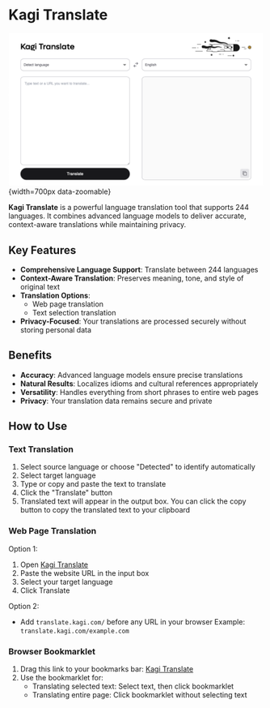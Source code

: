 # Kagi Translate

![Kagi Assistant - Research](./media/kagi_translate.png){width=700px data-zoomable}

**Kagi Translate** is a powerful language translation tool that supports 244 languages. It combines advanced language models to deliver accurate, context-aware translations while maintaining privacy.

## Key Features
- **Comprehensive Language Support**: Translate between 244 languages
- **Context-Aware Translation**: Preserves meaning, tone, and style of original text
- **Translation Options**: 
  - Web page translation
  - Text selection translation
- **Privacy-Focused**: Your translations are processed securely without storing personal data

## Benefits
- **Accuracy**: Advanced language models ensure precise translations
- **Natural Results**: Localizes idioms and cultural references appropriately
- **Versatility**: Handles everything from short phrases to entire web pages
- **Privacy**: Your translation data remains secure and private

## How to Use

### Text Translation
1. Select source language or choose "Detected" to identify automatically
2. Select target language
3. Type or copy and paste the text to translate
4. Click the "Translate" button
5. Translated text will appear in the output box. You can click the copy button to copy the translated text to your clipboard

### Web Page Translation
Option 1:
1. Open [Kagi Translate](https://translate.kagi.com)
2. Paste the website URL in the input box
3. Select your target language
4. Click Translate

Option 2:
- Add ```translate.kagi.com/``` before any URL in your browser
  Example: ```translate.kagi.com/example.com```

### Browser Bookmarklet
1. Drag this link to your bookmarks bar: <a href="javascript:(function(){var%20selectedText=window.getSelection().toString().trim();window.location.href='https://translate.kagi.com/'+(selectedText?'?text='+encodeURIComponent(selectedText):encodeURIComponent(window.location.href));})();">Kagi Translate</a>
2. Use the bookmarklet for:
   - Translating selected text: Select text, then click bookmarklet
   - Translating entire page: Click bookmarklet without selecting text

